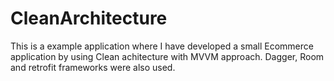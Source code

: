 # CleanArchitecture
This is a example application where I have developed a small Ecommerce application by using Clean achitecture with MVVM approach. Dagger, Room and retrofit frameworks were also used.
